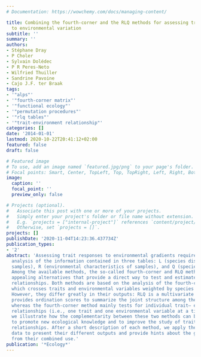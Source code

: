 ```yaml
---
# Documentation: https://wowchemy.com/docs/managing-content/

title: Combining the fourth-corner and the RLQ methods for assessing trait responses
  to environmental variation
subtitle: ''
summary: ''
authors:
- Stéphane Dray
- P Choler
- Sylvain Dolédec
- P R Peres-Neto
- Wilfried Thuiller
- Sandrine Pavoine
- Cajo J.F. ter Braak
tags:
- '"alps"'
- '"fourth-corner matrix"'
- '"functional ecology"'
- '"permutation procedures"'
- '"rlq tables"'
- '"trait-environment relationship"'
categories: []
date: '2014-01-01'
lastmod: 2020-10-22T20:41:12+02:00
featured: false
draft: false

# Featured image
# To use, add an image named `featured.jpg/png` to your page's folder.
# Focal points: Smart, Center, TopLeft, Top, TopRight, Left, Right, BottomLeft, Bottom, BottomRight.
image:
  caption: ''
  focal_point: ''
  preview_only: false

# Projects (optional).
#   Associate this post with one or more of your projects.
#   Simply enter your project's folder or file name without extension.
#   E.g. `projects = ["internal-project"]` references `content/project/deep-learning/index.md`.
#   Otherwise, set `projects = []`.
projects: []
publishDate: '2020-11-04T14:23:36.437734Z'
publication_types:
- '2'
abstract: 'Assessing trait responses to environmental gradients requires the simultaneous
  analysis of the information contained in three tables: L (species distribution across
  samples), R (environmental characteristics of samples), and Q (species traits).
  Among the available methods, the so-called fourth-corner and RLQ methods are two
  appealing alternatives that provide a direct way to test and estimate trait– environment
  relationships. Both methods are based on the analysis of the fourth-corner matrix,
  which crosses traits and environmental variables weighted by species abundances.
  However, they differ greatly in their outputs: RLQ is a multivariate technique that
  provides ordination scores to summarize the joint structure among the three tables,
  whereas the fourth-corner method mainly tests for individual trait– environment
  relationships (i.e., one trait and one environmental variable at a time). Here,
  we illustrate how the complementarity between these two methods can be exploited
  to promote new ecological knowledge and to improve the study of trait– environment
  relationships. After a short description of each method, we apply them to real ecological
  data to present their different outputs and provide hints about the gain resulting
  from their combined use.'
publication: '*Ecology*'
---
```

